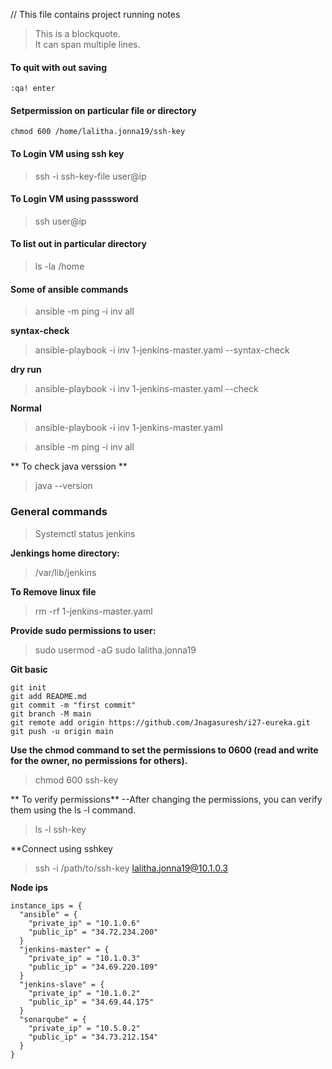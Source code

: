 // This file contains project running notes

> This is a blockquote. </br>
> It can span multiple lines.


#### To quit with out saving

```
:qa! enter
```
#### Setpermission on particular file or directory

```
chmod 600 /home/lalitha.jonna19/ssh-key
```

#### To Login VM using ssh key
> ssh -i ssh-key-file user@ip

#### To Login VM using passsword
> ssh  user@ip

#### To list out in particular directory
> ls -la /home

#### Some of ansible commands
> ansible -m ping -i inv all

**syntax-check**
> ansible-playbook -i inv 1-jenkins-master.yaml --syntax-check

__dry run__

> ansible-playbook -i inv 1-jenkins-master.yaml --check 

**Normal**

> ansible-playbook -i inv 1-jenkins-master.yaml 

> ansible -m ping -i inv all


** To check java verssion **
> java --version

### General commands 
 > Systemctl status jenkins

**Jenkings home directory:**

> /var/lib/jenkins

**To Remove linux file**
> rm -rf 1-jenkins-master.yaml

**Provide sudo permissions to user:**
 > sudo usermod -aG sudo lalitha.jonna19

 **Git basic** 
```
git init
git add README.md
git commit -m "first commit"
git branch -M main
git remote add origin https://github.com/Jnagasuresh/i27-eureka.git
git push -u origin main
```

**Use the chmod command to set the permissions to 0600 (read and write for the owner, no permissions for others).**
> chmod 600 ssh-key

** To verify permissions**
--After changing the permissions, you can verify them using the ls -l command.
> ls -l ssh-key

**Connect using sshkey
>ssh -i /path/to/ssh-key lalitha.jonna19@10.1.0.3


**Node ips**
```
instance_ips = {
  "ansible" = {
    "private_ip" = "10.1.0.6"
    "public_ip" = "34.72.234.200"
  }
  "jenkins-master" = {
    "private_ip" = "10.1.0.3"
    "public_ip" = "34.69.220.109"
  }
  "jenkins-slave" = {
    "private_ip" = "10.1.0.2"
    "public_ip" = "34.69.44.175"
  }
  "sonarqube" = {
    "private_ip" = "10.5.0.2"
    "public_ip" = "34.73.212.154"
  }
}
```